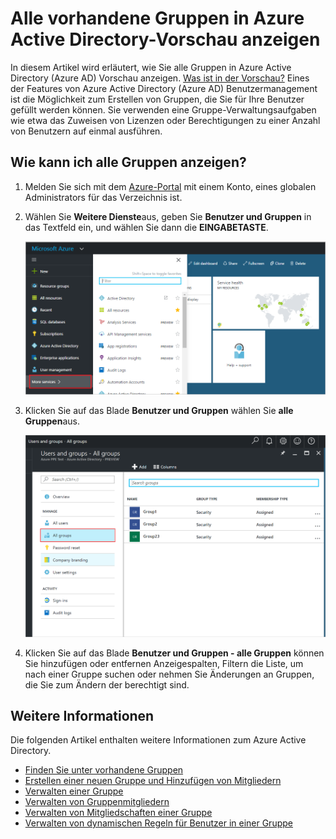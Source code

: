 <properties
    pageTitle="Alle vorhandene Gruppen in Azure Active Directory-Vorschau anzeigen | Microsoft Azure"
    description="Wie die Gruppen anzeigen möchten, die bereits in der Vorschau Azure Active Directory erstellt wurden."
    services="active-directory"
    documentationCenter=""
    authors="curtand"
    manager="femila"
    editor=""/>

<tags
    ms.service="active-directory"
    ms.workload="identity"
    ms.tgt_pltfrm="na"
    ms.devlang="na"
    ms.topic="article"
    ms.date="09/12/2016"
    ms.author="curtand"/>


# <a name="view-all-existing-groups-in-azure-active-directory-preview"></a>Alle vorhandene Gruppen in Azure Active Directory-Vorschau anzeigen

In diesem Artikel wird erläutert, wie Sie alle Gruppen in Azure Active Directory (Azure AD) Vorschau anzeigen. [Was ist in der Vorschau?](active-directory-preview-explainer.md) Eines der Features von Azure Active Directory (Azure AD) Benutzermanagement ist die Möglichkeit zum Erstellen von Gruppen, die Sie für Ihre Benutzer gefüllt werden können. Sie verwenden eine Gruppe-Verwaltungsaufgaben wie etwa das Zuweisen von Lizenzen oder Berechtigungen zu einer Anzahl von Benutzern auf einmal ausführen.

## <a name="how-do-i-see-all-the-groups"></a>Wie kann ich alle Gruppen anzeigen?

1.  Melden Sie sich mit dem [Azure-Portal](https://portal.azure.com) mit einem Konto, eines globalen Administrators für das Verzeichnis ist.

2.  Wählen Sie **Weitere Dienste**aus, geben Sie **Benutzer und Gruppen** in das Textfeld ein, und wählen Sie dann die **EINGABETASTE**.

    ![Öffnende Benutzermanagement](./media/active-directory-groups-view-azure-portal/search-user-management.png)

3.  Klicken Sie auf das Blade **Benutzer und Gruppen** wählen Sie **alle Gruppen**aus.

    ![Öffnen das Blade Gruppen](./media/active-directory-groups-view-azure-portal/view-groups-blade.png)

4. Klicken Sie auf das Blade **Benutzer und Gruppen - alle Gruppen** können Sie hinzufügen oder entfernen Anzeigespalten, Filtern die Liste, um nach einer Gruppe suchen oder nehmen Sie Änderungen an Gruppen, die Sie zum Ändern der berechtigt sind.

## <a name="additional-information"></a>Weitere Informationen

Die folgenden Artikel enthalten weitere Informationen zum Azure Active Directory.

* [Finden Sie unter vorhandene Gruppen](active-directory-groups-view-azure-portal.md)
* [Erstellen einer neuen Gruppe und Hinzufügen von Mitgliedern](active-directory-groups-create-azure-portal.md)
* [Verwalten einer Gruppe](active-directory-groups-settings-azure-portal.md)
* [Verwalten von Gruppenmitgliedern](active-directory-groups-members-azure-portal.md)
* [Verwalten von Mitgliedschaften einer Gruppe](active-directory-groups-membership-azure-portal.md)
* [Verwalten von dynamischen Regeln für Benutzer in einer Gruppe](active-directory-groups-dynamic-membership-azure-portal.md)
